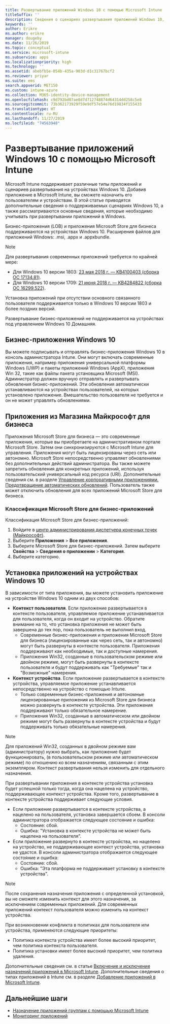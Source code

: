 ```yaml
---
title: Развертывание приложений Windows 10 с помощью Microsoft Intune
titleSuffix: ''
description: Сведения о сценариях развертывания приложений Windows 10, доступных в Microsoft Intune.
keywords: ''
author: Erikre
ms.author: erikre
manager: dougeby
ms.date: 11/26/2019
ms.topic: conceptual
ms.service: microsoft-intune
ms.subservice: apps
ms.localizationpriority: high
ms.technology: ''
ms.assetid: abebfb5e-054b-435a-903d-d1c31767bcf2
ms.reviewer: priyar
ms.suite: ems
search.appverid: MET150
ms.custom: intune-azure
ms.collection: M365-identity-device-management
ms.openlocfilehash: c9d792bd07ae8d7d712748874d64314dd258c5e8
ms.sourcegitcommit: 73b362173929f59e9df57e54e76d19834f155433
ms.translationtype: HT
ms.contentlocale: ru-RU
ms.lasthandoff: 11/27/2019
ms.locfileid: "74563948"
---
```

# <a name="windows-10-app-deployment-by-using-microsoft-intune"></a>Развертывание приложений Windows 10 с помощью Microsoft Intune 

Microsoft Intune поддерживает различные типы приложений и сценариев развертывания на устройствах Windows 10. Добавив приложение в Microsoft Intune, вы сможете назначить его пользователям и устройствам. В этой статье приводятся дополнительные сведения о поддерживаемых сценариях Windows 10, а также рассматриваются основные сведения, которые необходимо учитывать при развертывании приложений в Windows. 

Бизнес-приложения (LOB) и приложения Microsoft Store для бизнеса поддерживаются на устройствах Windows 10. Расширения файлов для приложений Windows: .msi, .appx и .appxbundle.  

> [!Note]
> Для развертывания современных приложений требуется по крайней мере:
> - Для Windows 10 версии 1803: [23 мая 2018 г. — KB4100403 (сборка ОС 17134.81)](https://support.microsoft.com/help/4100403/windows-10-update-kb4100403).
> - Для Windows 10 версии 1709: [21 июня 2018 г. — KB4284822 (сборка ОС 16299.522)](https://support.microsoft.com/help/4284822).
>
> Установка приложений при отсутствии основного связанного пользователя поддерживается только в Windows 10 версии 1803 и более поздних версий.
>
> Развертывание бизнес-приложений не поддерживается на устройствах под управлением Windows 10 Домашняя.

## <a name="windows-10-lob-apps"></a>Бизнес-приложения Windows 10

Вы можете подписывать и отправлять бизнес-приложения Windows 10 в консоль администратора Intune. Они могут включать современные приложения, например приложения универсальной платформы Windows (UWP) и пакеты приложений Windows (AppX), приложения Win 32, такие как файлы пакета установщика Microsoft (MSI). Администратор должен вручную отправлять и развертывать обновления бизнес-приложений. Эти обновления автоматически устанавливаются на устройствах пользователей, на которых установлено приложение. Вмешательство пользователя не требуется и он не может управлять обновлениями. 

## <a name="microsoft-store-for-business-apps"></a>Приложения из Магазина Майкрософт для бизнеса

Приложения Microsoft Store для бизнеса — это современные приложения, которые вы приобретаете на административном портале Microsoft Store. Затем они синхронизируются с Microsoft Intune для управления. Приложения могут быть лицензированы через сеть или автономно. Microsoft Store непосредственно управляет обновлениями без дополнительных действий администратора. Вы также можете запретить обновления для конкретных приложений, используя пользовательский универсальный код ресурса (URI). Дополнительные сведения см. в разделе [Управление корпоративными приложениями. Предотвращение автоматических обновлений](https://docs.microsoft.com/windows/client-management/mdm/enterprise-app-management#prevent-app-from-automatic-updates). Пользователь также может отключить обновления для всех приложений Microsoft Store для бизнеса. 

### <a name="categorize-microsoft-store-for-business-apps"></a>Классификация Microsoft Store для бизнес-приложений 
Классификация Microsoft Store для бизнес-приложений: 

1. Войдите в [центр администрирования диспетчера конечных точек (Майкрософт)](https://go.microsoft.com/fwlink/?linkid=2109431).
2. Выберите **Приложения** > **Все приложения**. 
3. Выберите Microsoft Store для бизнес-приложений. Затем выберите **Свойства** > **Сведения о приложении** > **Категория**. 
4. Выберите категорию.

## <a name="install-apps-on-windows-10-devices"></a>Установка приложений на устройствах Windows 10
В зависимости от типа приложения, вы можете установить приложение на устройстве Windows 10 одним из двух способов:

- **Контекст пользователя**. Если приложение развертывается в контексте пользователя, управляемое приложение устанавливается для пользователя, когда он входит на устройство. Обратите внимание на то, что установка приложения не может быть завершена до тех пор, пока пользователь не выполнил вход. 
  - Современные бизнес-приложения и приложения Microsoft Store для бизнеса (лицензированные как через сеть, так и автономно) могут быть развернуты в контексте пользователя. Приложения поддерживают как необходимые, так и доступные намерения.
  - Приложения Win32, созданные в пользовательском режиме или двойном режиме, могут быть развернуты в контексте пользователя и будут поддерживать как "Требуемые" так и "Возможные" намерения. 
- **Контекст устройства**. Если приложение развертывается в контексте устройства, управляемое приложение устанавливается непосредственно на устройство с помощью Intune.
  - Только современные бизнес-приложения и автономные лицензированные приложения из Microsoft Store для бизнеса можно развернуть в контексте устройства. Эти приложения поддерживают только обязательное намерение.
  - Приложения Win32, созданные в автоматическом или двойном режиме могут быть развернуты в контексте устройства и будут поддерживать только обязательные намерения.

> [!NOTE]
> Для приложений Win32, созданных в двойном режиме вам (администратору) нужно выбрать, как приложение будет функционировать, (в пользовательском режиме или автоматическом режиме) по отношению ко всем назначениям, связанным с этим экземпляром. Контекст развертывания нельзя изменить для отдельного назначения.  

При развертывании приложения в контексте устройства установка будет успешной только тогда, когда она нацелена на устройство, поддерживающее контекст устройства. Кроме того, развертывание в контексте устройства поддерживает следующие условия.
- Если приложение развертывается в контексте устройства, а нацелено на пользователя, установка завершается сбоем. В консоли администратора отображается следующее состояние и ошибка:
  - Состояние: сбой.
  - Ошибка: "Установка в контексте устройства не может быть нацелена на пользователя".
- Если приложение развернуто в контексте устройства, но нацелено на устройство, не поддерживающее контекст устройства, установка не удастся. В консоли администратора отображается следующее состояние и ошибка:
  - Состояние: сбой.
  - Ошибка: "Эта платформа не поддерживает установку в контексте устройства". 

> [!Note]
> После сохранения назначения приложения с определенной установкой, вы не сможете изменить контекст для этого назначения, за исключением современных приложений. Для современных приложений контекст пользователя можно изменить на контекст устройства. 

При возникновении конфликта в политиках для пользователя или устройства, применяются следующие приоритеты:
- Политика контекста устройства имеет более высокий приоритет, чем политика контекста пользователя. 
- Политика установки имеет более высокий приоритет, чем политика удаления.

Дополнительные сведения см. в статье [Включение и исключение назначений приложений в Microsoft Intune](apps-inc-exl-assignments.md). Дополнительные сведения о типах приложений в Intune см. в разделе [Добавление приложений в Microsoft Intune](apps-add.md).

## <a name="next-steps"></a>Дальнейшие шаги

- [Назначение приложений группам с помощью Microsoft Intune](apps-deploy.md)
- [Мониторинг приложений](apps-monitor.md)
